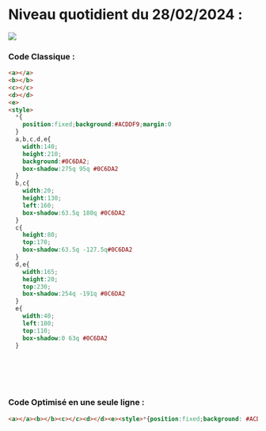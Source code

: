 # Niveau quotidient du 28/02/2024 : 

<img src = "https://firebasestorage.googleapis.com/v0/b/cssbattleapp.appspot.com/o/user%2Fummd3POvEDfFyeFvVdOMG3OOrwE2%2Ftargets%2Ftarget_W8dkgqG.png?alt=media">


### Code Classique :  

```html 
<a></a>
<b></b>
<c></c>
<d></d>
<e>
<style>
  *{
    position:fixed;background:#ACDDF9;margin:0
  }
  a,b,c,d,e{
    width:140;
    height:210;
    background:#0C6DA2;
    box-shadow:275q 95q #0C6DA2
  }
  b,c{
    width:20;
    height:130;
    left:160;
    box-shadow:63.5q 180q #0C6DA2
  }
  c{
    height:80;
    top:170;
    box-shadow:63.5q -127.5q#0C6DA2
  }
  d,e{
    width:165;
    height:20;
    top:230;
    box-shadow:254q -191q #0C6DA2
  }
  e{
    width:40;
    left:180;
    top:110;
    box-shadow:0 63q #0C6DA2
  }


  
```

<br>

### Code Optimisé en une seule ligne : 

```html 
<a></a><b></b><c></c><d></d><e><style>*{position:fixed;background: #ACDDF9;margin:0}a,b,c,d,e{width:140;height:210;background: #0C6DA2;box-shadow:275q 95q #0C6DA2}b,c{width:20;height:130;left:160;box-shadow:63.5q 180q #0C6DA2}c{height:80;top:170;box-shadow:63.5q -127.5q #0C6DA2}d,e{width:165;height:20;top:230;box-shadow:254q -191q #0C6DA2}e{width:40;left:180;top:110;box-shadow:0 63q #0C6DA2}


```